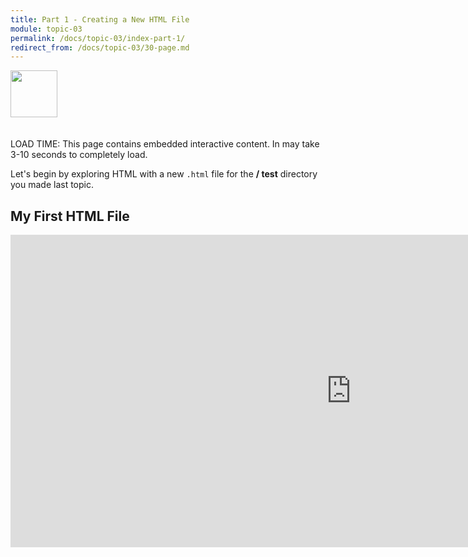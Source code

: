 ```yaml
---
title: Part 1 - Creating a New HTML File
module: topic-03
permalink: /docs/topic-03/index-part-1/
redirect_from: /docs/topic-03/30-page.md
---
```


<img src="./../../../img/arrow-divider.svg" style="width: 75px; border: none; margin: 0px 0 20px 0" />

<span class="label label-warning">LOAD TIME:</span> This page contains embedded interactive content. In may take 3-10 seconds to completely load.

Let's begin by exploring HTML with a new `.html` file for the **/ test** directory you made last topic.

## My First HTML File

<iframe src="https://h5p.org/h5p/embed/181816" width="1090" height="500" frameborder="0" allowfullscreen="allowfullscreen"></iframe><script src="https://h5p.org/sites/all/modules/h5p/library/js/h5p-resizer.js" charset="UTF-8"></script>
